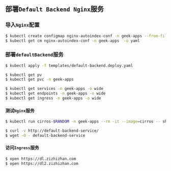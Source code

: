 ## 部署`Default Backend Nginx`服务

### 导入`Nginx`配置

```bash
$ kubectl create configmap nginx-autoindex-conf -n geek-apps --from-file=default.conf=templates/nginx-conf/autoindex.conf
$ kubectl get cm nginx-autoindex-conf -n geek-apps  -o yaml
```

### 部署`defaultBackend`服务

```bash
$ kubectl apply -f templates/default-backend.deploy.yaml

$ kubectl get pv
$ kubectl get pvc -n geek-apps

$ kubectl get services -n geek-apps -o wide
$ kubectl get endpoints -n geek-apps -o wide
$ kubectl get ingress -n geek-apps -o wide
```

#### 测试`Nginx`服务

```bash
$ kubectl run cirros-$RANDOM -n geek-apps --rm -it --image=cirros -- sh
```

```bash
$ curl -v http://default-backend-service/
$ wget -O - default-backend-service
```

#### 访问`Ingress`服务

```bash
$ open https://dl.zizhizhan.com
$ open https://dl2.zizhizhan.com
```